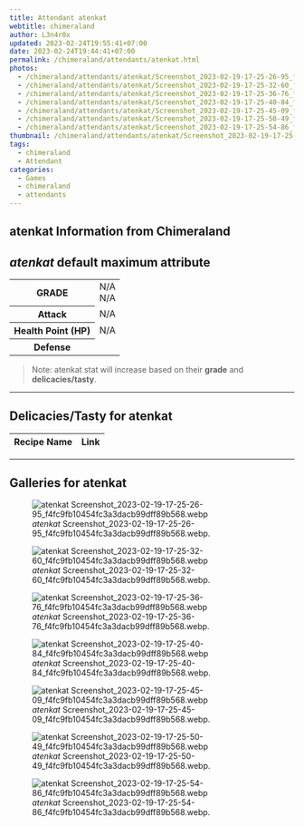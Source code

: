 ```yaml
---
title: Attendant atenkat
webtitle: chimeraland
author: L3n4r0x
updated: 2023-02-24T19:55:41+07:00
date: 2023-02-24T19:44:41+07:00
permalink: /chimeraland/attendants/atenkat.html
photos:
  - /chimeraland/attendants/atenkat/Screenshot_2023-02-19-17-25-26-95_f4fc9fb10454fc3a3dacb99dff89b568.webp
  - /chimeraland/attendants/atenkat/Screenshot_2023-02-19-17-25-32-60_f4fc9fb10454fc3a3dacb99dff89b568.webp
  - /chimeraland/attendants/atenkat/Screenshot_2023-02-19-17-25-36-76_f4fc9fb10454fc3a3dacb99dff89b568.webp
  - /chimeraland/attendants/atenkat/Screenshot_2023-02-19-17-25-40-84_f4fc9fb10454fc3a3dacb99dff89b568.webp
  - /chimeraland/attendants/atenkat/Screenshot_2023-02-19-17-25-45-09_f4fc9fb10454fc3a3dacb99dff89b568.webp
  - /chimeraland/attendants/atenkat/Screenshot_2023-02-19-17-25-50-49_f4fc9fb10454fc3a3dacb99dff89b568.webp
  - /chimeraland/attendants/atenkat/Screenshot_2023-02-19-17-25-54-86_f4fc9fb10454fc3a3dacb99dff89b568.webp
thumbnail: /chimeraland/attendants/atenkat/Screenshot_2023-02-19-17-25-26-95_f4fc9fb10454fc3a3dacb99dff89b568.webp
tags:
  - chimeraland
  - Attendant
categories:
  - Games
  - chimeraland
  - attendants
---
```


<link
  rel="stylesheet"
  href="https://rawcdn.githack.com/dimaslanjaka/Web-Manajemen/870a349/css/bootstrap-5-3-0-alpha3-wrapper.css"
/>
<section id="bootstrap-wrapper">
  <div data-bs-theme="dark">
    <h2>atenkat Information from Chimeraland</h2>
    <h2 id="attribute"><i>atenkat</i> default maximum attribute</h2>
    <div class="row">
      <div class="col mb-2">
        <div class="card">
          <div class="card-body">
            <table>
              <tr>
                <th>GRADE</th>
                <td>N/A <br />N/A</td>
              </tr>
              <tr>
                <th>Attack</th>
                <td>N/A</td>
              </tr>
              <tr>
                <th>Health Point (HP)</th>
                <td>N/A</td>
              </tr>
              <tr>
                <th>Defense</th>
                <td></td>
              </tr>
            </table>
          </div>
        </div>
      </div>
    </div>
    <blockquote>
      Note: atenkat stat will increase based on their <b>grade</b> and
      <b>delicacies/tasty</b>.
    </blockquote>
    <hr />
    <h2 id="delicacies">Delicacies/Tasty for atenkat</h2>
    <div class="card">
      <div class="card-body">
        <div class="table-responsive">
          <table class="table table-striped">
            <thead>
              <tr>
                <th>Recipe Name</th>
                <th>Link</th>
              </tr>
            </thead>
            <tbody></tbody>
          </table>
        </div>
      </div>
    </div>
    <hr />
    <div id="gallery">
      <h2>Galleries for atenkat</h2>
      <div class="row">
        <div class="col-lg-6 col-12">
          <figure>
            <img
              src="https://www.webmanajemen.com/chimeraland/attendants/atenkat/Screenshot_2023-02-19-17-25-26-95_f4fc9fb10454fc3a3dacb99dff89b568.webp"
              alt="atenkat Screenshot_2023-02-19-17-25-26-95_f4fc9fb10454fc3a3dacb99dff89b568.webp"
            />
            <figcaption>
              <i>atenkat</i>
              Screenshot_2023-02-19-17-25-26-95_f4fc9fb10454fc3a3dacb99dff89b568.webp.
            </figcaption>
          </figure>
        </div>
        <div class="col-lg-6 col-12">
          <figure>
            <img
              src="https://www.webmanajemen.com/chimeraland/attendants/atenkat/Screenshot_2023-02-19-17-25-32-60_f4fc9fb10454fc3a3dacb99dff89b568.webp"
              alt="atenkat Screenshot_2023-02-19-17-25-32-60_f4fc9fb10454fc3a3dacb99dff89b568.webp"
            />
            <figcaption>
              <i>atenkat</i>
              Screenshot_2023-02-19-17-25-32-60_f4fc9fb10454fc3a3dacb99dff89b568.webp.
            </figcaption>
          </figure>
        </div>
        <div class="col-lg-6 col-12">
          <figure>
            <img
              src="https://www.webmanajemen.com/chimeraland/attendants/atenkat/Screenshot_2023-02-19-17-25-36-76_f4fc9fb10454fc3a3dacb99dff89b568.webp"
              alt="atenkat Screenshot_2023-02-19-17-25-36-76_f4fc9fb10454fc3a3dacb99dff89b568.webp"
            />
            <figcaption>
              <i>atenkat</i>
              Screenshot_2023-02-19-17-25-36-76_f4fc9fb10454fc3a3dacb99dff89b568.webp.
            </figcaption>
          </figure>
        </div>
        <div class="col-lg-6 col-12">
          <figure>
            <img
              src="https://www.webmanajemen.com/chimeraland/attendants/atenkat/Screenshot_2023-02-19-17-25-40-84_f4fc9fb10454fc3a3dacb99dff89b568.webp"
              alt="atenkat Screenshot_2023-02-19-17-25-40-84_f4fc9fb10454fc3a3dacb99dff89b568.webp"
            />
            <figcaption>
              <i>atenkat</i>
              Screenshot_2023-02-19-17-25-40-84_f4fc9fb10454fc3a3dacb99dff89b568.webp.
            </figcaption>
          </figure>
        </div>
        <div class="col-lg-6 col-12">
          <figure>
            <img
              src="https://www.webmanajemen.com/chimeraland/attendants/atenkat/Screenshot_2023-02-19-17-25-45-09_f4fc9fb10454fc3a3dacb99dff89b568.webp"
              alt="atenkat Screenshot_2023-02-19-17-25-45-09_f4fc9fb10454fc3a3dacb99dff89b568.webp"
            />
            <figcaption>
              <i>atenkat</i>
              Screenshot_2023-02-19-17-25-45-09_f4fc9fb10454fc3a3dacb99dff89b568.webp.
            </figcaption>
          </figure>
        </div>
        <div class="col-lg-6 col-12">
          <figure>
            <img
              src="https://www.webmanajemen.com/chimeraland/attendants/atenkat/Screenshot_2023-02-19-17-25-50-49_f4fc9fb10454fc3a3dacb99dff89b568.webp"
              alt="atenkat Screenshot_2023-02-19-17-25-50-49_f4fc9fb10454fc3a3dacb99dff89b568.webp"
            />
            <figcaption>
              <i>atenkat</i>
              Screenshot_2023-02-19-17-25-50-49_f4fc9fb10454fc3a3dacb99dff89b568.webp.
            </figcaption>
          </figure>
        </div>
        <div class="col-lg-6 col-12">
          <figure>
            <img
              src="https://www.webmanajemen.com/chimeraland/attendants/atenkat/Screenshot_2023-02-19-17-25-54-86_f4fc9fb10454fc3a3dacb99dff89b568.webp"
              alt="atenkat Screenshot_2023-02-19-17-25-54-86_f4fc9fb10454fc3a3dacb99dff89b568.webp"
            />
            <figcaption>
              <i>atenkat</i>
              Screenshot_2023-02-19-17-25-54-86_f4fc9fb10454fc3a3dacb99dff89b568.webp.
            </figcaption>
          </figure>
        </div>
      </div>
    </div>
  </div>
</section>